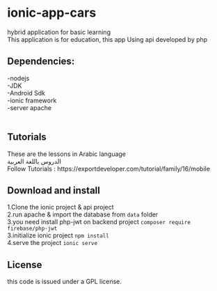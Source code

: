 # ionic-app-cars
hybrid application for basic learning<br>
This application is for education, this app Using api developed by php
<h2>Dependencies:</h2>
-nodejs<br/>
-JDK<br/>
-Android Sdk<br/>
-ionic framework<br/>
-server apache<br/>
<br/>

<h2>Tutorials</h2>
These are the lessons in Arabic language<br/>
الدروس باللغة العربية <br/>
Follow Tutorials : https://exportdeveloper.com/tutorial/family/16/mobile
<h2>Download and install</h2>
1.Clone the ionic project & api project<br/>
2.run apache & import the database from  <code>data</code> folder<br/>
3.you need install php-jwt on backend project <code>composer require firebase/php-jwt</code><br/>
3.initialize ionic project <code>npm install</code><br/>
4.serve the project <code>ionic serve</code><br/>

<h2>License</h2>
this code is issued under a GPL license.
